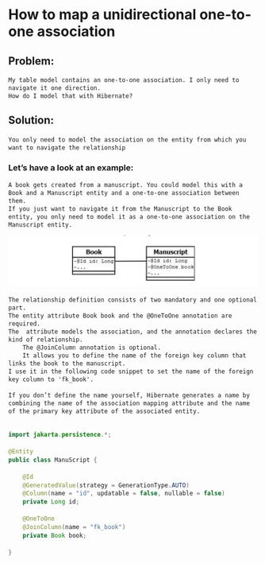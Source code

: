 # How to map a unidirectional one-to-one association

## Problem:

    My table model contains an one-to-one association. I only need to navigate it one direction. 
    How do I model that with Hibernate?

## Solution:

    You only need to model the association on the entity from which you want to navigate the relationship

### Let’s have a look at an example:

    A book gets created from a manuscript. You could model this with a Book and a Manuscript entity and a one-to-one association between them. 
    If you just want to navigate it from the Manuscript to the Book entity, you only need to model it as a one-to-one association on the Manuscript entity.

![img.png](img.png)

    The relationship definition consists of two mandatory and one optional part. 
    The entity attribute Book book and the @OneToOne annotation are required.
    The  attribute models the association, and the annotation declares the kind of relationship.
        The @JoinColumn annotation is optional.
        It allows you to define the name of the foreign key column that links the book to the manuscript.
    I use it in the following code snippet to set the name of the foreign key column to 'fk_book'.

    If you don’t define the name yourself, Hibernate generates a name by combining the name of the association mapping attribute and the name of the primary key attribute of the associated entity.

```java

import jakarta.persistence.*;

@Entity
public class ManuScript {

    @Id
    @GeneratedValue(strategy = GenerationType.AUTO)
    @Column(name = "id", updatable = false, nullable = false)
    private Long id;

    @OneToOne
    @JoinColumn(name = "fk_book")
    private Book book;

}
```































